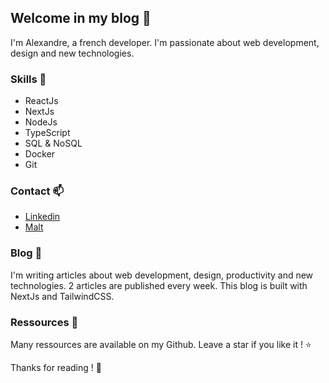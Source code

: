 ## Welcome in my blog 👋

I'm Alexandre, a french developer. I'm passionate about web development, design and new technologies.

### Skills 🚀

- ReactJs
- NextJs
- NodeJs
- TypeScript
- SQL & NoSQL
- Docker
- Git

### Contact 📫

- [Linkedin](https://www.linkedin.com/in/alexandre-pires-de-almeida/)
- [Malt](https://www.malt.fr/profile/alexandrepiresdealmeida)

### Blog 📝

I'm writing articles about web development, design, productivity and new technologies.
2 articles are published every week.
This blog is built with NextJs and TailwindCSS.

### Ressources 🧠

Many ressources are available on my Github. Leave a star if you like it ! ⭐️

Thanks for reading ! 🙏
